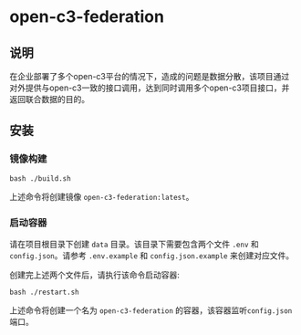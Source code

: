 # open-c3-federation

## 说明

在企业部署了多个open-c3平台的情况下，造成的问题是数据分散，该项目通过对外提供与open-c3一致的接口调用，达到同时调用多个open-c3项目接口，并返回联合数据的目的。

## 安装

### 镜像构建

```shell
bash ./build.sh
```

上述命令将创建镜像 `open-c3-federation:latest`。

### 启动容器

请在项目根目录下创建 `data` 目录。该目录下需要包含两个文件 `.env` 和 `config.json`。请参考 `.env.example`
和 `config.json.example` 来创建对应文件。

创建完上述两个文件后，请执行该命令启动容器:

```shell
bash ./restart.sh
```

上述命令将创建一个名为 `open-c3-federation` 的容器，该容器监听`config.json`端口。